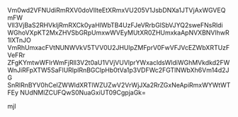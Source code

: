 Vm0wd2VFNUdiRmRXV0doVllteEtXRmxVU205V1JsbDNXa1JTVjAxWGVEQmFW
Vll3VjBaS2RHVkljRmRXCk0yaHlWbTB4UzFJeVRrbGlSbVJYQ2sweFNsRldi
WGhoVXpKT2MxZHVSbGRpUmxwWVEyMUtXR0ZHUmxkaApNVXBNVlhwR1lXTnJO
VmRhUmxacFVtNUNWVkV5TVV0U2JHUlpZMFprV0FwVFJVcEZWbXRTUzFVeFRr
ZFgKYmtwWFlrWmFjRll3V2t0aU1VVjVUVlprYWxacldsWldiWGhMVkdkd2FW
WnJiRFpXTW5SaFlURlplRnBGClpHb0tVa1p3VDFWc2FGTlNWbXh6Vm14d2JG
SnRlRnBYV0hCelZWWldXRTlWZUZwV2VrWjJXa2RrZGxNeApiRmxWYWtWTFEy
NUdNMlZCUFQwS0NuaGxiUT09CgpjaGk=

mjl